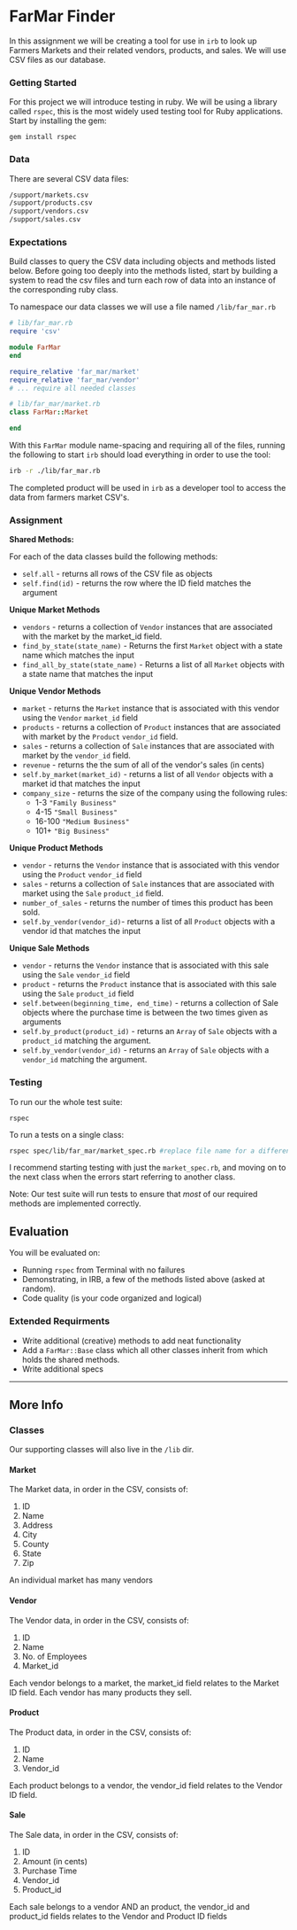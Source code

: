 # FarMar Finder

In this assignment we will be creating a tool for use in `irb` to look up Farmers Markets and their related vendors, products, and sales. We will use CSV files as our database.

### Getting Started

For this project we will introduce testing in ruby. We will be using a library called `rspec`, this is the most widely used testing tool for Ruby applications. Start by installing the gem:

```
gem install rspec
```

### Data

There are several CSV data files:

```sh
/support/markets.csv
/support/products.csv
/support/vendors.csv
/support/sales.csv
```    

### Expectations

Build classes to query the CSV data including objects and methods listed below. Before going too deeply into the methods listed, start by building a system to read the csv files and turn each row of data into an instance of the corresponding ruby class.

To namespace our data classes we will use a file named `/lib/far_mar.rb`

```rb
# lib/far_mar.rb
require 'csv'

module FarMar
end

require_relative 'far_mar/market'
require_relative 'far_mar/vendor'
# ... require all needed classes
```

```rb
# lib/far_mar/market.rb
class FarMar::Market

end
```

With this `FarMar` module name-spacing and requiring all of the files, running the following to start `irb` should load everything in order to use the tool:

```sh
irb -r ./lib/far_mar.rb
```

The completed product will be used in `irb` as a developer tool to access the data from farmers market CSV's.

### Assignment

**Shared Methods:**

For each of the data classes build the following methods:

- `self.all` - returns all rows of the CSV file as objects
- `self.find(id)` - returns the row where the ID field matches the argument

**Unique Market Methods**

- `vendors` - returns a collection of `Vendor` instances that are associated with the market by the market_id field.
- `find_by_state(state_name)` - Returns the first `Market` object with a state name which matches the input
- `find_all_by_state(state_name)` - Returns a list of all `Market` objects with a state name that matches the input

**Unique Vendor Methods**

- `market` - returns the `Market` instance that is associated with this vendor using the `Vendor` `market_id` field
- `products` - returns a collection of `Product` instances that are associated with market by the `Product` `vendor_id` field.
- `sales` - returns a collection of `Sale` instances that are associated with market by the `vendor_id` field.
- `revenue` - returns the the sum of all of the vendor's sales (in cents)
- `self.by_market(market_id)` - returns a list of all `Vendor` objects with a market id that matches the input
- `company_size` - returns the size of the company using the following rules:
  - 1-3 `"Family Business"`
  - 4-15 `"Small Business"`
  - 16-100 `"Medium Business"`
  - 101+ `"Big Business"`

**Unique Product Methods**

- `vendor` - returns the `Vendor` instance that is associated with this vendor using the `Product` `vendor_id` field
- `sales` - returns a collection of `Sale` instances that are associated with market using the `Sale` `product_id` field.
- `number_of_sales` - returns the number of times this product has been sold.
- `self.by_vendor(vendor_id)`- returns a list of all `Product` objects with a vendor id that matches the input


**Unique Sale Methods**

- `vendor` - returns the `Vendor` instance that is associated with this sale using the `Sale` `vendor_id` field
- `product` - returns the `Product` instance that is associated with this sale using the `Sale` `product_id` field
- `self.between(beginning_time, end_time)` - returns a collection of Sale objects where the purchase time is between the two times given as arguments
- `self.by_product(product_id)` - returns an `Array` of `Sale` objects with a `product_id` matching the argument.
- `self.by_vendor(vendor_id)` - returns an `Array` of `Sale` objects with a `vendor_id` matching the argument.

### Testing

To run our the whole test suite:

```
rspec
```

To run a tests on a single class:

```sh
rspec spec/lib/far_mar/market_spec.rb #replace file name for a different class
```

I recommend starting testing with just the `market_spec.rb`, and moving on to the next class when the errors start referring to another class.

Note: Our test suite will run tests to ensure that *most* of our required methods are implemented correctly.

## Evaluation

You will be evaluated on:

- Running `rspec` from Terminal with no failures
- Demonstrating, in IRB, a few of the methods listed above (asked at random).
- Code quality (is your code organized and logical)

### Extended Requirments

- Write additional (creative) methods to add neat functionality
- Add a `FarMar::Base` class which all other classes inherit from which holds the shared methods.
- Write additional specs


---------

## More Info

### Classes

Our supporting classes will also live in the `/lib` dir.

#### Market

The Market data, in order in the CSV, consists of:

1. ID
2. Name
3. Address
4. City
5. County
6. State
7. Zip

An individual market has many vendors

#### Vendor

The Vendor data, in order in the CSV, consists of:

1. ID
2. Name
3. No. of Employees
4. Market_id

Each vendor belongs to a market, the market_id field relates to the Market ID field.
Each vendor has many products they sell.

#### Product

The Product data, in order in the CSV, consists of:

1. ID
2. Name
3. Vendor_id

Each product belongs to a vendor, the vendor_id field relates to the Vendor ID field.

#### Sale

The Sale data, in order in the CSV, consists of:

1. ID
2. Amount (in cents)
3. Purchase Time
4. Vendor_id
5. Product_id

Each sale belongs to a vendor AND an product, the vendor_id and product_id fields relates to the Vendor and Product ID fields
